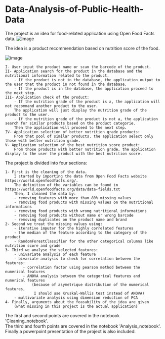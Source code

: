 # Data-Analysis-of-Public-Health-Data
The project is an idea for food-related application using Open Food Facts data. ![image](https://user-images.githubusercontent.com/64427335/233734105-331c248c-4322-4aff-8549-76a5fc916612.png)

The idea is a product recommendation based on nutrition score of the food.

![image](https://user-images.githubusercontent.com/64427335/233734187-ef41d2b2-0fce-4399-bde3-8ab7a6d33674.png)

~~~
I- User input the product name or scan the barcode of the product.
II- Application search for the product in the database and the nutritional information related to the product.
    - If the product is not in the database, the application output to the user that the product in not found in the database.
    - If the product is in the database, the application proceed to the next step.
III- Application check of the product:
    - If the nutrition grade of the product is a, the application will not recommand another product to the user.
    The application will just display the nutrition grade of the product to the user.
    - If the nutrition grade of the product is not a, the application search for similar products based on the product categorie.
    Then the application will proceed to the next step.
IV- Application selection of better nutrition grade products:
    From that pool of similar products, the application select only those with better nutrition grade.
V- Application selection of the best nutrition score product:
    From those products with better nutrition grade, the application display to the user the product with the best nutrition score.
~~~

The project is divided into four sections:
~~~
1- First is the cleaning of the data.
    I started by importing the data from Open Food Facts website https://world.openfoodfacts.org/.
    The definition of the variables can be found in https://world.openfoodfacts.org/data/data-fields.txt
    Then, I cleaned the data by:
    - removing features with more than 80% missing values
    - removing food products with missing values on the nutritional informations
    - removing food products with wrong nutritional informations
    - removing food products without name or wrong barcode
    - removing duplicates on the product name and brand
2- Second we treat the missing values using:
    - iterative imputer for the highly correlated features
    - the median of the feature according to the category of the product
    - RandomForestClassifier for the other categorical columns like nutrition score and grade
3- Third we analyse the selected features:
    - univariate analysis of each feature
    - bivariate analysis to check for correlation between the features:
        - correlation factor using pearson method between the numerical features
        - ANOVA analysis between the categorical features and numerical features
            (because of asymetrique distribution of the numerical features,
             I should use Kruskal-Wallis test instead of ANOVA)
    - multivariate analysis using dimension reduction of PCA
4- Finally, arguments about the feasability of the idea are given
    (what missing in this project is the actual application)
~~~

The first and second points are covered in the notebook 'Cleaning_notebook'.\
The third and fourth points are covered in the notebook 'Analysis_notebook'.\
Finally a powerpoint presentation of the project is also included.
